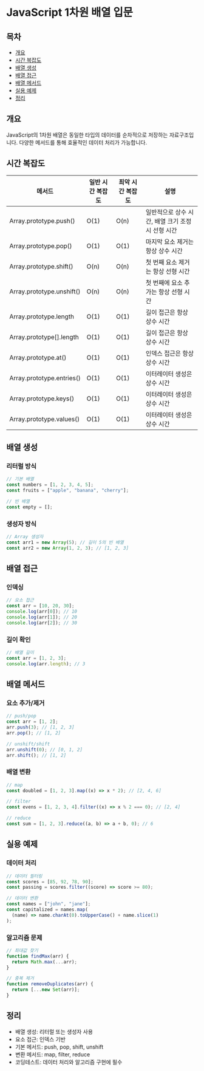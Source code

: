 # JavaScript 1차원 배열 입문

## 목차

- [개요](#개요)
- [시간 복잡도](#시간-복잡도)
- [배열 생성](#배열-생성)
- [배열 접근](#배열-접근)
- [배열 메서드](#배열-메서드)
- [실용 예제](#실용-예제)
- [정리](#정리)

## 개요

JavaScript의 1차원 배열은 동일한 타입의 데이터를 순차적으로 저장하는 자료구조입니다. 다양한 메서드를 통해 효율적인 데이터 처리가 가능합니다.

## 시간 복잡도

| 메서드                    | 일반 시간 복잡도 | 최악 시간 복잡도 | 설명                                              |
| ------------------------- | ---------------- | ---------------- | ------------------------------------------------- |
| Array.prototype.push()    | O(1)             | O(n)             | 일반적으로 상수 시간, 배열 크기 조정 시 선형 시간 |
| Array.prototype.pop()     | O(1)             | O(1)             | 마지막 요소 제거는 항상 상수 시간                 |
| Array.prototype.shift()   | O(n)             | O(n)             | 첫 번째 요소 제거는 항상 선형 시간                |
| Array.prototype.unshift() | O(n)             | O(n)             | 첫 번째에 요소 추가는 항상 선형 시간              |
| Array.prototype.length    | O(1)             | O(1)             | 길이 접근은 항상 상수 시간                        |
| Array.prototype[].length  | O(1)             | O(1)             | 길이 접근은 항상 상수 시간                        |
| Array.prototype.at()      | O(1)             | O(1)             | 인덱스 접근은 항상 상수 시간                      |
| Array.prototype.entries() | O(1)             | O(1)             | 이터레이터 생성은 상수 시간                       |
| Array.prototype.keys()    | O(1)             | O(1)             | 이터레이터 생성은 상수 시간                       |
| Array.prototype.values()  | O(1)             | O(1)             | 이터레이터 생성은 상수 시간                       |

## 배열 생성

### 리터럴 방식

```javascript
// 기본 배열
const numbers = [1, 2, 3, 4, 5];
const fruits = ["apple", "banana", "cherry"];

// 빈 배열
const empty = [];
```

### 생성자 방식

```javascript
// Array 생성자
const arr1 = new Array(5); // 길이 5의 빈 배열
const arr2 = new Array(1, 2, 3); // [1, 2, 3]
```

## 배열 접근

### 인덱싱

```javascript
// 요소 접근
const arr = [10, 20, 30];
console.log(arr[0]); // 10
console.log(arr[1]); // 20
console.log(arr[2]); // 30
```

### 길이 확인

```javascript
// 배열 길이
const arr = [1, 2, 3];
console.log(arr.length); // 3
```

## 배열 메서드

### 요소 추가/제거

```javascript
// push/pop
const arr = [1, 2];
arr.push(3); // [1, 2, 3]
arr.pop(); // [1, 2]

// unshift/shift
arr.unshift(0); // [0, 1, 2]
arr.shift(); // [1, 2]
```

### 배열 변환

```javascript
// map
const doubled = [1, 2, 3].map((x) => x * 2); // [2, 4, 6]

// filter
const evens = [1, 2, 3, 4].filter((x) => x % 2 === 0); // [2, 4]

// reduce
const sum = [1, 2, 3].reduce((a, b) => a + b, 0); // 6
```

## 실용 예제

### 데이터 처리

```javascript
// 데이터 필터링
const scores = [85, 92, 78, 90];
const passing = scores.filter((score) => score >= 80);

// 데이터 변환
const names = ["john", "jane"];
const capitalized = names.map(
  (name) => name.charAt(0).toUpperCase() + name.slice(1)
);
```

### 알고리즘 문제

```javascript
// 최대값 찾기
function findMax(arr) {
  return Math.max(...arr);
}

// 중복 제거
function removeDuplicates(arr) {
  return [...new Set(arr)];
}
```

## 정리

- 배열 생성: 리터럴 또는 생성자 사용
- 요소 접근: 인덱스 기반
- 기본 메서드: push, pop, shift, unshift
- 변환 메서드: map, filter, reduce
- 코딩테스트: 데이터 처리와 알고리즘 구현에 필수

